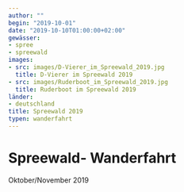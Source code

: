 ```yaml
---
author: ""
begin: "2019-10-01"
date: "2019-10-10T01:00:00+02:00"
gewässer:
- spree
- spreewald
images:
- src: images/D-Vierer_im_Spreewald_2019.jpg
  title: D-Vierer im Spreewald 2019
- src: images/Ruderboot_im_Spreewald_2019.jpg
  title: Ruderboot im Spreewald 2019
länder: 
- deutschland
title: Spreewald 2019
typen: wanderfahrt
---
```



# Spreewald- Wanderfahrt


Oktober/November 2019
